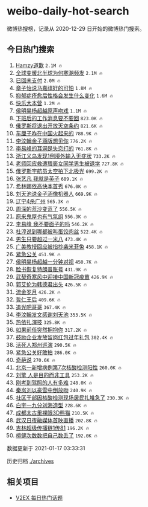 # weibo-daily-hot-search

微博热搜榜，记录从 2020-12-29 日开始的微博热门搜索。

## 今日热门搜索

<!-- BEGIN -->

1. [Hamzy道歉](https://s.weibo.com/weibo?q=%23Hamzy%E9%81%93%E6%AD%89%23&Refer=top) `2.1M 🔥`
1. [全球变暖北半球为何寒潮频发](https://s.weibo.com/weibo?q=%23%E5%85%A8%E7%90%83%E5%8F%98%E6%9A%96%E5%8C%97%E5%8D%8A%E7%90%83%E4%B8%BA%E4%BD%95%E5%AF%92%E6%BD%AE%E9%A2%91%E5%8F%91%23&Refer=top) `2.1M 🔥`
1. [已回未支付](https://s.weibo.com/weibo?q=%E5%B7%B2%E5%9B%9E%E6%9C%AA%E6%94%AF%E4%BB%98&Refer=top) `2.0M 🔥`
1. [章子怡说马嘉祺好的可怕](https://s.weibo.com/weibo?q=%E7%AB%A0%E5%AD%90%E6%80%A1%E8%AF%B4%E9%A9%AC%E5%98%89%E7%A5%BA%E5%A5%BD%E7%9A%84%E5%8F%AF%E6%80%95&Refer=top) `1.8M 🔥`
1. [抑郁症痊愈后性格会发生什么变化](https://s.weibo.com/weibo?q=%23%E6%8A%91%E9%83%81%E7%97%87%E7%97%8A%E6%84%88%E5%90%8E%E6%80%A7%E6%A0%BC%E4%BC%9A%E5%8F%91%E7%94%9F%E4%BB%80%E4%B9%88%E5%8F%98%E5%8C%96%23&Refer=top) `1.6M 🔥`
1. [快乐大本营](https://s.weibo.com/weibo?q=%E5%BF%AB%E4%B9%90%E5%A4%A7%E6%9C%AC%E8%90%A5&Refer=top) `1.2M 🔥`
1. [侯明昊杨超越原声吻戏](https://s.weibo.com/weibo?q=%E4%BE%AF%E6%98%8E%E6%98%8A%E6%9D%A8%E8%B6%85%E8%B6%8A%E5%8E%9F%E5%A3%B0%E5%90%BB%E6%88%8F&Refer=top) `1.1M 🔥`
1. [下班后的工作消息要不要回](https://s.weibo.com/weibo?q=%23%E4%B8%8B%E7%8F%AD%E5%90%8E%E7%9A%84%E5%B7%A5%E4%BD%9C%E6%B6%88%E6%81%AF%E8%A6%81%E4%B8%8D%E8%A6%81%E5%9B%9E%23&Refer=top) `823.0K 🔥`
1. [俄罗斯将退出开放天空条约](https://s.weibo.com/weibo?q=%23%E4%BF%84%E7%BD%97%E6%96%AF%E5%B0%86%E9%80%80%E5%87%BA%E5%BC%80%E6%94%BE%E5%A4%A9%E7%A9%BA%E6%9D%A1%E7%BA%A6%23&Refer=top) `821.6K 🔥`
1. [车厘子咋在中国火起来的](https://s.weibo.com/weibo?q=%23%E8%BD%A6%E5%8E%98%E5%AD%90%E5%92%8B%E5%9C%A8%E4%B8%AD%E5%9B%BD%E7%81%AB%E8%B5%B7%E6%9D%A5%E7%9A%84%23&Refer=top) `788.9K 🔥`
1. [李汶翰金子涵版想见你](https://s.weibo.com/weibo?q=%23%E6%9D%8E%E6%B1%B6%E7%BF%B0%E9%87%91%E5%AD%90%E6%B6%B5%E7%89%88%E6%83%B3%E8%A7%81%E4%BD%A0%23&Refer=top) `776.2K 🔥`
1. [李易峰的耳洞是失恋打的](https://s.weibo.com/weibo?q=%23%E6%9D%8E%E6%98%93%E5%B3%B0%E7%9A%84%E8%80%B3%E6%B4%9E%E6%98%AF%E5%A4%B1%E6%81%8B%E6%89%93%E7%9A%84%23&Refer=top) `761.8K 🔥`
1. [浙江义乌发现1例境外输入无症状](https://s.weibo.com/weibo?q=%23%E6%B5%99%E6%B1%9F%E4%B9%89%E4%B9%8C%E5%8F%91%E7%8E%B01%E4%BE%8B%E5%A2%83%E5%A4%96%E8%BE%93%E5%85%A5%E6%97%A0%E7%97%87%E7%8A%B6%23&Refer=top) `733.2K 🔥`
1. [老师回应救遭猥亵女同学男生被退学](https://s.weibo.com/weibo?q=%23%E8%80%81%E5%B8%88%E5%9B%9E%E5%BA%94%E6%95%91%E9%81%AD%E7%8C%A5%E4%BA%B5%E5%A5%B3%E5%90%8C%E5%AD%A6%E7%94%B7%E7%94%9F%E8%A2%AB%E9%80%80%E5%AD%A6%23&Refer=top) `727.8K 🔥`
1. [俄罗斯宇航员太空拍下北极光](https://s.weibo.com/weibo?q=%E4%BF%84%E7%BD%97%E6%96%AF%E5%AE%87%E8%88%AA%E5%91%98%E5%A4%AA%E7%A9%BA%E6%8B%8D%E4%B8%8B%E5%8C%97%E6%9E%81%E5%85%89&Refer=top) `699.2K 🔥`
1. [张艺凡 我就是英子](https://s.weibo.com/weibo?q=%E5%BC%A0%E8%89%BA%E5%87%A1%20%E6%88%91%E5%B0%B1%E6%98%AF%E8%8B%B1%E5%AD%90&Refer=top) `689.1K 🔥`
1. [希林娜依高快本首秀](https://s.weibo.com/weibo?q=%23%E5%B8%8C%E6%9E%97%E5%A8%9C%E4%BE%9D%E9%AB%98%E5%BF%AB%E6%9C%AC%E9%A6%96%E7%A7%80%23&Refer=top) `676.0K 🔥`
1. [刘天池说金子涵像机器人](https://s.weibo.com/weibo?q=%23%E5%88%98%E5%A4%A9%E6%B1%A0%E8%AF%B4%E9%87%91%E5%AD%90%E6%B6%B5%E5%83%8F%E6%9C%BA%E5%99%A8%E4%BA%BA%23&Refer=top) `669.9K 🔥`
1. [辽宁4杀广州](https://s.weibo.com/weibo?q=%E8%BE%BD%E5%AE%814%E6%9D%80%E5%B9%BF%E5%B7%9E&Refer=top) `565.3K 🔥`
1. [周深的蓝沙变蓝了](https://s.weibo.com/weibo?q=%E5%91%A8%E6%B7%B1%E7%9A%84%E8%93%9D%E6%B2%99%E5%8F%98%E8%93%9D%E4%BA%86&Refer=top) `556.5K 🔥`
1. [原来鬼屋也有气氛组](https://s.weibo.com/weibo?q=%23%E5%8E%9F%E6%9D%A5%E9%AC%BC%E5%B1%8B%E4%B9%9F%E6%9C%89%E6%B0%94%E6%B0%9B%E7%BB%84%23&Refer=top) `556.3K 🔥`
1. [李易峰 我不要面子的吗](https://s.weibo.com/weibo?q=%E6%9D%8E%E6%98%93%E5%B3%B0%20%E6%88%91%E4%B8%8D%E8%A6%81%E9%9D%A2%E5%AD%90%E7%9A%84%E5%90%97&Refer=top) `546.2K 🔥`
1. [杜淳说到哪都被叫蛋饺肉丝](https://s.weibo.com/weibo?q=%23%E6%9D%9C%E6%B7%B3%E8%AF%B4%E5%88%B0%E5%93%AA%E9%83%BD%E8%A2%AB%E5%8F%AB%E8%9B%8B%E9%A5%BA%E8%82%89%E4%B8%9D%23&Refer=top) `522.4K 🔥`
1. [男生只要超过一米八](https://s.weibo.com/weibo?q=%23%E7%94%B7%E7%94%9F%E5%8F%AA%E8%A6%81%E8%B6%85%E8%BF%87%E4%B8%80%E7%B1%B3%E5%85%AB%23&Refer=top) `473.4K 🔥`
1. [广美教授回应被指抄袭米菲兔](https://s.weibo.com/weibo?q=%23%E5%B9%BF%E7%BE%8E%E6%95%99%E6%8E%88%E5%9B%9E%E5%BA%94%E8%A2%AB%E6%8C%87%E6%8A%84%E8%A2%AD%E7%B1%B3%E8%8F%B2%E5%85%94%23&Refer=top) `458.1K 🔥`
1. [紧急公关](https://s.weibo.com/weibo?q=%E7%B4%A7%E6%80%A5%E5%85%AC%E5%85%B3&Refer=top) `451.9K 🔥`
1. [侯明昊杨超越一分钟对视](https://s.weibo.com/weibo?q=%E4%BE%AF%E6%98%8E%E6%98%8A%E6%9D%A8%E8%B6%85%E8%B6%8A%E4%B8%80%E5%88%86%E9%92%9F%E5%AF%B9%E8%A7%86&Refer=top) `450.7K 🔥`
1. [脸书恢复特朗普账号](https://s.weibo.com/weibo?q=%23%E8%84%B8%E4%B9%A6%E6%81%A2%E5%A4%8D%E7%89%B9%E6%9C%97%E6%99%AE%E8%B4%A6%E5%8F%B7%23&Refer=top) `431.9K 🔥`
1. [武契奇寒风中迎接中国新冠疫苗](https://s.weibo.com/weibo?q=%23%E6%AD%A6%E5%A5%91%E5%A5%87%E5%AF%92%E9%A3%8E%E4%B8%AD%E8%BF%8E%E6%8E%A5%E4%B8%AD%E5%9B%BD%E6%96%B0%E5%86%A0%E7%96%AB%E8%8B%97%23&Refer=top) `426.9K 🔥`
1. [郭艾伦为韩德君出头](https://s.weibo.com/weibo?q=%E9%83%AD%E8%89%BE%E4%BC%A6%E4%B8%BA%E9%9F%A9%E5%BE%B7%E5%90%9B%E5%87%BA%E5%A4%B4&Refer=top) `426.5K 🔥`
1. [流金岁月](https://s.weibo.com/weibo?q=%E6%B5%81%E9%87%91%E5%B2%81%E6%9C%88&Refer=top) `426.2K 🔥`
1. [哲仁王后](https://s.weibo.com/weibo?q=%E5%93%B2%E4%BB%81%E7%8E%8B%E5%90%8E&Refer=top) `409.6K 🔥`
1. [追光吧哥哥](https://s.weibo.com/weibo?q=%E8%BF%BD%E5%85%89%E5%90%A7%E5%93%A5%E5%93%A5&Refer=top) `367.4K 🔥`
1. [李汶翰发文感谢刘天池](https://s.weibo.com/weibo?q=%23%E6%9D%8E%E6%B1%B6%E7%BF%B0%E5%8F%91%E6%96%87%E6%84%9F%E8%B0%A2%E5%88%98%E5%A4%A9%E6%B1%A0%23&Refer=top) `353.5K 🔥`
1. [热依扎演技](https://s.weibo.com/weibo?q=%E7%83%AD%E4%BE%9D%E6%89%8E%E6%BC%94%E6%8A%80&Refer=top) `325.8K 🔥`
1. [如果前任突然拥抱你](https://s.weibo.com/weibo?q=%23%E5%A6%82%E6%9E%9C%E5%89%8D%E4%BB%BB%E7%AA%81%E7%84%B6%E6%8B%A5%E6%8A%B1%E4%BD%A0%23&Refer=top) `317.2K 🔥`
1. [鼓励企业发放留岗红包过年礼包](https://s.weibo.com/weibo?q=%23%E9%BC%93%E5%8A%B1%E4%BC%81%E4%B8%9A%E5%8F%91%E6%94%BE%E7%95%99%E5%B2%97%E7%BA%A2%E5%8C%85%E8%BF%87%E5%B9%B4%E7%A4%BC%E5%8C%85%23&Refer=top) `302.4K 🔥`
1. [活死人郑州巡演](https://s.weibo.com/weibo?q=%23%E6%B4%BB%E6%AD%BB%E4%BA%BA%E9%83%91%E5%B7%9E%E5%B7%A1%E6%BC%94%23&Refer=top) `290.5K 🔥`
1. [紧急公关好敢拍](https://s.weibo.com/weibo?q=%23%E7%B4%A7%E6%80%A5%E5%85%AC%E5%85%B3%E5%A5%BD%E6%95%A2%E6%8B%8D%23&Refer=top) `286.0K 🔥`
1. [奇葩说](https://s.weibo.com/weibo?q=%E5%A5%87%E8%91%A9%E8%AF%B4&Refer=top) `270.6K 🔥`
1. [北京一新增病例第7次核酸检测阳性](https://s.weibo.com/weibo?q=%23%E5%8C%97%E4%BA%AC%E4%B8%80%E6%96%B0%E5%A2%9E%E7%97%85%E4%BE%8B%E7%AC%AC7%E6%AC%A1%E6%A0%B8%E9%85%B8%E6%A3%80%E6%B5%8B%E9%98%B3%E6%80%A7%23&Refer=top) `260.0K 🔥`
1. [刘擎 人是目的而非工具](https://s.weibo.com/weibo?q=%E5%88%98%E6%93%8E%20%E4%BA%BA%E6%98%AF%E7%9B%AE%E7%9A%84%E8%80%8C%E9%9D%9E%E5%B7%A5%E5%85%B7&Refer=top) `253.2K 🔥`
1. [刚考到驾照的人有多难](https://s.weibo.com/weibo?q=%23%E5%88%9A%E8%80%83%E5%88%B0%E9%A9%BE%E7%85%A7%E7%9A%84%E4%BA%BA%E6%9C%89%E5%A4%9A%E9%9A%BE%23&Refer=top) `248.0K 🔥`
1. [秦岚刘以豪雪中倒放吻](https://s.weibo.com/weibo?q=%23%E7%A7%A6%E5%B2%9A%E5%88%98%E4%BB%A5%E8%B1%AA%E9%9B%AA%E4%B8%AD%E5%80%92%E6%94%BE%E5%90%BB%23&Refer=top) `240.9K 🔥`
1. [社区干部因核酸检测现场居民扎堆急了](https://s.weibo.com/weibo?q=%23%E7%A4%BE%E5%8C%BA%E5%B9%B2%E9%83%A8%E5%9B%A0%E6%A0%B8%E9%85%B8%E6%A3%80%E6%B5%8B%E7%8E%B0%E5%9C%BA%E5%B1%85%E6%B0%91%E6%89%8E%E5%A0%86%E6%80%A5%E4%BA%86%23&Refer=top) `230.3K 🔥`
1. [白宇一九分刘海造型](https://s.weibo.com/weibo?q=%23%E7%99%BD%E5%AE%87%E4%B8%80%E4%B9%9D%E5%88%86%E5%88%98%E6%B5%B7%E9%80%A0%E5%9E%8B%23&Refer=top) `228.6K 🔥`
1. [成都太古里裸眼3D熊猫](https://s.weibo.com/weibo?q=%E6%88%90%E9%83%BD%E5%A4%AA%E5%8F%A4%E9%87%8C%E8%A3%B8%E7%9C%BC3D%E7%86%8A%E7%8C%AB&Refer=top) `210.5K 🔥`
1. [武汉日夜融媒体首映直播](https://s.weibo.com/weibo?q=%23%E6%AD%A6%E6%B1%89%E6%97%A5%E5%A4%9C%E8%9E%8D%E5%AA%92%E4%BD%93%E9%A6%96%E6%98%A0%E7%9B%B4%E6%92%AD%23&Refer=top) `202.8K 🔥`
1. [吉林超级传播链1传81](https://s.weibo.com/weibo?q=%23%E5%90%89%E6%9E%97%E8%B6%85%E7%BA%A7%E4%BC%A0%E6%92%AD%E9%93%BE1%E4%BC%A081%23&Refer=top) `196.2K 🔥`
1. [檀健次数数把自己数丢了](https://s.weibo.com/weibo?q=%23%E6%AA%80%E5%81%A5%E6%AC%A1%E6%95%B0%E6%95%B0%E6%8A%8A%E8%87%AA%E5%B7%B1%E6%95%B0%E4%B8%A2%E4%BA%86%23&Refer=top) `192.0K 🔥`

数据更新于 2021-01-17 03:33:31

<!-- END -->

历史归档 [./archives](./archives)

## 相关项目

- [V2EX 每日热门话题](https://github.com/realLeonardo/v2ex-daily-hot-topic)
